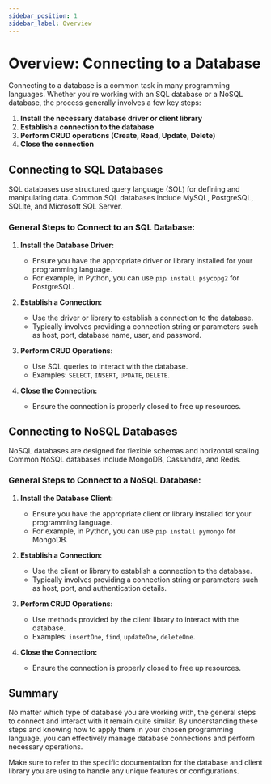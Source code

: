 ```yaml
---
sidebar_position: 1
sidebar_label: Overview
---
```


# Overview: Connecting to a Database

Connecting to a database is a common task in many programming languages. Whether you're working with an SQL database or a NoSQL database, the process generally involves a few key steps:

1. **Install the necessary database driver or client library**
2. **Establish a connection to the database**
3. **Perform CRUD operations (Create, Read, Update, Delete)**
4. **Close the connection**

## Connecting to SQL Databases

SQL databases use structured query language (SQL) for defining and manipulating data. Common SQL databases include MySQL, PostgreSQL, SQLite, and Microsoft SQL Server.

### General Steps to Connect to an SQL Database:

1. **Install the Database Driver:**
   - Ensure you have the appropriate driver or library installed for your programming language.
   - For example, in Python, you can use `pip install psycopg2` for PostgreSQL.

2. **Establish a Connection:**
   - Use the driver or library to establish a connection to the database.
   - Typically involves providing a connection string or parameters such as host, port, database name, user, and password.

3. **Perform CRUD Operations:**
   - Use SQL queries to interact with the database.
   - Examples: `SELECT`, `INSERT`, `UPDATE`, `DELETE`.

4. **Close the Connection:**
   - Ensure the connection is properly closed to free up resources.

## Connecting to NoSQL Databases

NoSQL databases are designed for flexible schemas and horizontal scaling. Common NoSQL databases include MongoDB, Cassandra, and Redis.

### General Steps to Connect to a NoSQL Database:

1. **Install the Database Client:**
   - Ensure you have the appropriate client or library installed for your programming language.
   - For example, in Python, you can use `pip install pymongo` for MongoDB.

2. **Establish a Connection:**
   - Use the client or library to establish a connection to the database.
   - Typically involves providing a connection string or parameters such as host, port, and authentication details.

3. **Perform CRUD Operations:**
   - Use methods provided by the client library to interact with the database.
   - Examples: `insertOne`, `find`, `updateOne`, `deleteOne`.

4. **Close the Connection:**
   - Ensure the connection is properly closed to free up resources.

## Summary

No matter which type of database you are working with, the general steps to connect and interact with it remain quite similar. By understanding these steps and knowing how to apply them in your chosen programming language, you can effectively manage database connections and perform necessary operations.

Make sure to refer to the specific documentation for the database and client library you are using to handle any unique features or configurations.

